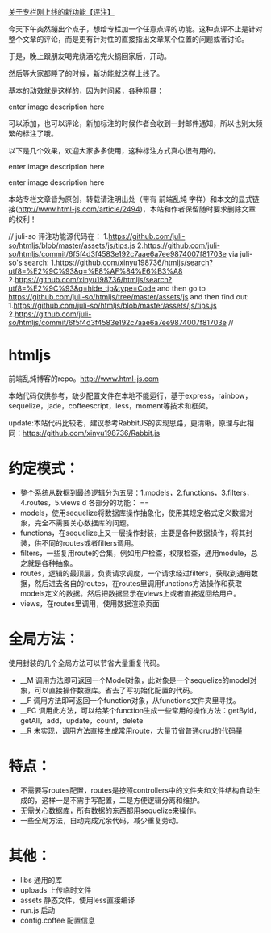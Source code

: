 <a href="http://www.html-js.com/article/2494" taregt="_blank">关于专栏刚上线的新功能【评注】</a>

今天下午突然蹦出个点子，想给专栏加一个任意点评的功能。这种点评不止是针对整个文章的评论，而是更有针对性的直接指出文章某个位置的问题或者讨论。

于是，晚上跟朋友喝完烧酒吃完火锅回家后，开动。

然后等大家都睡了的时候，新功能就这样上线了。

基本的动效就是这样的，因为时间紧，各种粗暴：

enter image description here

可以添加，也可以评论，新加标注的时候作者会收到一封邮件通知，所以也别太频繁的标注了哦。

以下是几个效果，欢迎大家多多使用，这种标注方式真心很有用的。

enter image description here

enter image description here

本站专栏文章皆为原创，转载请注明出处（带有 前端乱炖 字样）和本文的显式链接(http://www.html-js.com/article/2494)，本站和作者保留随时要求删除文章的权利！


//
juli-so
评注功能源代码在：
1.https://github.com/juli-so/htmljs/blob/master/assets/js/tips.js
2.https://github.com/juli-so/htmljs/commit/6f5f4d3f4583e192c7aae6a7ee9874007f81703e 
via juli-so's search:
1.https://github.com/xinyu198736/htmljs/search?utf8=%E2%9C%93&q=%E8%AF%84%E6%B3%A8
2.https://github.com/xinyu198736/htmljs/search?utf8=%E2%9C%93&q=hide_tip&type=Code
and then go to https://github.com/juli-so/htmljs/tree/master/assets/js
and then find out:
1.https://github.com/juli-so/htmljs/blob/master/assets/js/tips.js
2.https://github.com/juli-so/htmljs/commit/6f5f4d3f4583e192c7aae6a7ee9874007f81703e
//


htmljs
======

前端乱炖博客的repo。http://www.html-js.com

本站代码仅供参考，缺少配置文件在本地不能运行，基于express，rainbow，sequelize，jade，coffeescript，less，moment等技术和框架。

update:本站代码比较老，建议参考RabbitJS的实现思路，更清晰，原理与此相同：https://github.com/xinyu198736/Rabbit.js

约定模式：
==
* 整个系统从数据到最终逻辑分为五层：1.models，2.functions，3.filters，4.routes，5.views
d
各部分的功能：
==
* models，使用sequelize将数据库操作抽象化，使用其规定格式定义数据对象，完全不需要关心数据库的问题。
* functions，在sequelize上又一层操作封装，主要是各种数据操作，将其封装，供不同的routes或者filters调用。
* filters，一些复用route的合集，例如用户检查，权限检查，通用module，总之就是各种抽象。
* routes，逻辑的最顶层，负责请求调度，一个请求经过filters，获取到通用数据，然后进去各自的routes，在routes里调用functions方法操作和获取models定义的数据。然后把数据显示在views上或者直接返回给用户。
* views，在routes里调用，使用数据渲染页面


全局方法：
==
使用封装的几个全局方法可以节省大量重复代码。

* __M 调用方法即可返回一个Model对象，此对象是一个sequelize的model对象，可以直接操作数据库。省去了写初始化配置的代码。
* __F 调用方法即可返回一个function对象，从functions文件夹里寻找。
* __FC 调用此方法，可以给某个function生成一些常用的操作方法：getById，getAll，add，update，count，delete
* __R 未实现，调用方法直接生成常用route，大量节省普通crud的代码量

特点：
==
* 不需要写routes配置，routes是按照controllers中的文件夹和文件结构自动生成的，这样一是不需手写配置，二是方便逻辑分离和维护。
* 无需关心数据库，所有数据的东西都用sequelize来操作。
* 一些全局方法，自动完成冗余代码，减少重复劳动。

其他：
==
* libs 通用的库
* uploads 上传临时文件
* assets 静态文件，使用less直接编译
* run.js 启动
* config.coffee 配置信息
